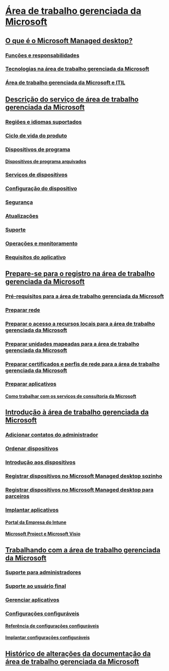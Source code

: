 # [Área de trabalho gerenciada da Microsoft](index.yml)
## [O que é o Microsoft Managed desktop?](intro/index.md)
### [Funções e responsabilidades](intro/roles-and-responsibilities.md)
### [Tecnologias na área de trabalho gerenciada da Microsoft](intro/technologies.md)
### [Área de trabalho gerenciada da Microsoft e ITIL](MMD-and-ITSM.md)
## [Descrição do serviço de área de trabalho gerenciada da Microsoft](service-description/index.md)
### [Regiões e idiomas suportados](service-description/regions-languages.md)
### [Ciclo de vida do produto](service-description/device-lifecycle.md)
### [Dispositivos de programa](service-description/device-list.md)
#### [Dispositivos de programa arquivados](service-description/archived-device-list.md)
### [Serviços de dispositivos](service-description/device-services.md)
### [Configuração do dispositivo](service-description/device-policies.md)
### [Segurança](service-description/security.md)
### [Atualizações](service-description/updates.md)
### [Suporte](service-description/support.md)
### [Operações e monitoramento](service-description/operations-and-monitoring.md)
### [Requisitos do aplicativo](service-description/mmd-app-requirements.md)
## [Prepare-se para o registro na área de trabalho gerenciada da Microsoft](get-ready/index.md)
### [Pré-requisitos para a área de trabalho gerenciada da Microsoft](get-ready/prerequisites.md)
### [Preparar rede](get-ready/network.md)
### [Preparar o acesso a recursos locais para a área de trabalho gerenciada da Microsoft](get-ready/authentication.md)
### [Preparar unidades mapeadas para a área de trabalho gerenciada da Microsoft](get-ready/mapped-drives.md)
### [Preparar certificados e perfis de rede para a área de trabalho gerenciada da Microsoft](get-ready/certs-wifi-lan.md)
### [Preparar aplicativos](get-ready/apps.md)
#### [Como trabalhar com os serviços de consultoria da Microsoft](get-ready/apps-MCS.md)
## [Introdução à área de trabalho gerenciada da Microsoft](get-started/index.md)
### [Adicionar contatos do administrador](get-started/add-admin-contacts.md)
### [Ordenar dispositivos](get-started/devices.md)
### [Introdução aos dispositivos](get-started/get-started-devices.md)
### [Registrar dispositivos no Microsoft Managed desktop sozinho](get-started/register-devices-self.md)
### [Registrar dispositivos no Microsoft Managed desktop para parceiros](get-started/register-devices-partner.md)
### [Implantar aplicativos](get-started/deploy-apps.md)
#### [Portal da Empresa do Intune](get-started/company-portal.md)
#### [Microsoft Project e Microsoft Visio](get-started/project-visio.md)
## [Trabalhando com a área de trabalho gerenciada da Microsoft](working-with-managed-desktop/index.md)
### [Suporte para administradores](working-with-managed-desktop/admin-support.md)
### [Suporte ao usuário final](working-with-managed-desktop/end-user-support.md)
### [Gerenciar aplicativos](working-with-managed-desktop/manage-apps.md)
### [Configurações configuráveis](working-with-managed-desktop/config-setting-overview.md)
#### [Referência de configurações configuráveis](working-with-managed-desktop/config-setting-ref.md)
#### [Implantar configurações configuráveis](working-with-managed-desktop/config-setting-deploy.md)
## [Histórico de alterações da documentação da área de trabalho gerenciada da Microsoft](change-history-managed-desktop.md)

